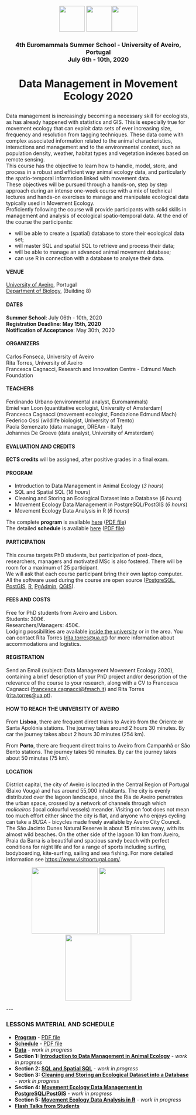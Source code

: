 <p align="center"><img src="documents/images/logo_fem.png" height="70" /> <img src="documents/images/logo_aveiro.png" height="70" /><img src="documents/images/logo_euromammals.png" height="70" /></p>

### <p align="center">4th Euromammals Summer School - University of Aveiro, Portugal <br>  July 6th - 10th, 2020</p>
# <p align="center">Data Management in Movement Ecology 2020</p>  

Data management is increasingly becoming a necessary skill for ecologists, as has already happened with statistics and GIS. This is especially true for movement ecology that can exploit data sets of ever increasing size, frequency and resolution from tagging techniques. These data come with complex associated information related to the animal characteristics, interactions and management and to the environmental context, such as population density, weather, habitat types and vegetation indexes based on remote sensing.  
This course has the objective to learn how to handle, model, store, and process in a robust and efficient way animal ecology data, and particularly the spatio-temporal information linked with movement data.  
These objectives will be pursued through a hands-on, step by step approach during an intense one-week course with a mix of technical lectures and hands-on exercises to manage and manipulate ecological data typically used in Movement Ecology.  
Proficiently following the course will provide participants with solid skills in management and analysis of ecological spatio-temporal data. At the end of the course the participants:  
* will be able to create a (spatial) database to store their ecological data set;  
* will master SQL and spatial SQL to retrieve and process their data;  
* will be able to manage an advanced animal movement database;  
* can use R in connection with a database to analyse their data.  

#### VENUE  
[University of Aveiro](https://www.ua.pt/), Portugal  
[Department of Biology](documents/images/2020_CampusAveiro.pdf), (Building 8)

#### DATES  
**Summer School**: July 06th - 10th, 2020  
**Registration Deadline**: **May 15th, 2020**  
**Notification of Acceptance**:  May 30th, 2020

#### ORGANIZERS  
Carlos Fonseca, University of Aveiro  
Rita Torres, University of Aveiro  
Francesca Cagnacci, Research and Innovation Centre - Edmund Mach Foundation  

#### TEACHERS
Ferdinando Urbano (environmental analyst, Euromammals)  
Emiel van Loon (quantitative ecologist, University of Amsterdam)  
Francesca Cagnacci (movement ecologist, Fondazione Edmund Mach)  
Federico Ossi (wildlife biologist, University of Trento)  
Paola Semenzato (data manager, DREAm - Italy)  
Johannes De Groeve (data analyst, University of Amsterdam)  

#### EVALUATION AND CREDITS  
**ECTS credits** will be assigned, after positive grades in a final exam.  

#### PROGRAM
* Introduction to Data Management in Animal Ecology (*3 hours*)  
* SQL and Spatial SQL (*16 hours*)  
* Cleaning and Storing an Ecological Dataset into a Database (*6 hours*)  
* Movement Ecology Data Management in PostgreSQL/PostGIS (*6 hours*)  
* Movement Ecology Data Analysis in R (*6 hours*)  

The complete **program** is available [here](https://github.com/feurbano/data_management_2020/blob/master/documents/program.md) ([PDF file](https://github.com/feurbano/data_management_2020/blob/master/documents/pdf/COURSE_2020_program.pdf))  
The detailed **schedule** is available [here](https://github.com/feurbano/data_management_2020/blob/master/documents/schedule.md) ([PDF file](https://github.com/feurbano/data_management_2020/blob/master/documents/pdf/COURSE_2020_schedule.pdf))  

#### PARTICIPATION  
This course targets PhD students, but participation of post-docs, researchers, managers and motivated MSc is also fostered. There will be room for a maximum of 25 participant.  
We will ask that each course participant bring their own laptop computer.  
All the software used during the course are open source ([PostgreSQL](https://www.postgresql.org/), [PostGIS](https://postgis.net/), [R](https://www.r-project.org/), [PgAdmin](https://www.pgadmin.org/), [QGIS](https://dbeaver.io/)).  
#### FEES AND COSTS  
Free for PhD students from Aveiro and Lisbon.  
Students: 300€.  
Researchers/Managers: 450€.  
Lodging possibilities are available [inside the university](https://www.ua.pt/sas/cincobicas) or in the area. You can contact Rita Torres (rita.torres@ua.pt) for more information about accommodations and logistics.

#### REGISTRATION
Send an Email (subject: Data Management Movement Ecology 2020), containing a brief description of your PhD project and/or description of the relevance of the course to your research, along with a CV to Francesca Cagnacci (francesca.cagnacci@fmach.it) and Rita Torres (rita.torres@ua.pt).  

#### HOW TO REACH THE UNIVERSITY OF AVEIRO
From **Lisboa**, there are frequent direct trains to Aveiro from the Oriente or Santa Apolónia stations. The journey takes around 2 hours 30 minutes. By car the journey takes about 2 hours 30 minutes (254 km).  

From **Porto**, there are frequent direct trains to Aveiro from Campanhã or São Bento stations. The journey takes 50 minutes. By car the journey takes about 50 minutes (75 km).

#### LOCATION  
District capital, the city of Aveiro is located in the Central Region of Portugal (Baixo Vouga) and has around 55,000 inhabitants. The city is evenly distributed over the lagoon landscape, since the Ria de Aveiro penetrates the urban space, crossed by a network of channels through which *moliceiros* (local colourful vessels) meander. Visiting on foot does not mean too much effort either since the city is flat, and anyone who enjoys cycling can take a *BUGA* - bicycles made freely available by Aveiro City Council. The São Jacinto Dunes Natural Reserve is about 15 minutes away, with its almost wild beaches. On the other side of the lagoon 10 km from Aveiro, Praia da Barra is a beautiful and spacious sandy beach with perfect conditions for night life and for a range of sports including surfing, bodyboarding, kite-surfing, sailing and sea fishing. For more detailed information see https://www.visitportugal.com/.

<p align="center"><img src="documents/images/praia_barra.png" height="180" /> <img src="documents/images/aveiro_houses.png" height="180" /> <img src="documents/images/roedeer.png" height="180" /></p>
---

### LESSONS MATERIAL AND SCHEDULE  

* **[Program](https://github.com/feurbano/data_management_2020/blob/master/documents/program.md)** - [PDF file](https://github.com/feurbano/data_management_2020/blob/master/documents/pdf/COURSE_2020_program.pdf)  
* **[Schedule](https://github.com/feurbano/data_management_2020/blob/master/documents/schedule.md)** - [PDF file](https://github.com/feurbano/data_management_2020/blob/master/documents/pdf/COURSE_2020_schedule.pdf)
* **[Data](https://github.com/feurbano/data_management_2020/blob/master/sections/data)**  - *work in progress*  
* **Section 1:** **[Introduction to Data Management in Animal Ecology](https://github.com/feurbano/data_management_2020/tree/master/sections/section_1)**  - *work in progress*
* **Section 2:** **[SQL and Spatial SQL](https://github.com/feurbano/data_management_2020/tree/master/sections/section_2/lesson_02.md)**  - *work in progress*
* **Section 3:**  **[Cleaning and Storing an Ecological Dataset into a Database](https://github.com/feurbano/data_management_2020/tree/master/sections/section_3/lesson_03.md)**  - *work in progress*
* **Section 4:** **[Movement Ecology Data Management in PostgreSQL/PostGIS](https://github.com/feurbano/data_management_2020/blob/master/sections/section_4//lesson_04.md)**  - *work in progress*
* **Section 5:** **[Movement Ecology Data Analysis in R](https://github.com/feurbano/data_management_2020/blob/master/sections/section_5)**  - *work in progress*
* **[Flash Talks from Students](https://github.com/feurbano/data_management_2020/blob/master/sections/talks)**
